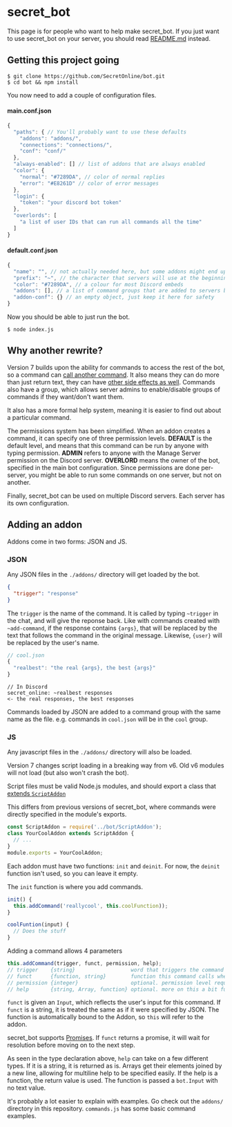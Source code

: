 # secret_bot

This page is for people who want to help make secret_bot. If you just want to use secret_bot on your server, you should read [README.md](https://github.com/SecretOnline/bot/blob/master/README.md) instead.

## Getting this project going

```
$ git clone https://github.com/SecretOnline/bot.git
$ cd bot && npm install
```

You now need to add a couple of configuration files.

#### main.conf.json

```js
{
  "paths": { // You'll probably want to use these defaults
    "addons": "addons/",
    "connections": "connections/",
    "conf": "conf/"
  },
  "always-enabled": [] // list of addons that are always enabled
  "color": {
    "normal": "#7289DA", // color of normal replies
    "error": "#E8261D" // color of error messages
  },
  "login": {
    "token": "your discord bot token"
  },
  "overlords": [
    "a list of user IDs that can run all commands all the time"
  ]
}
```

#### default.conf.json

```js
{
  "name": "", // not actually needed here, but some addons might end up using it
  "prefix": "~", // the character that servers will use at the beginning of commands by default
  "color": "#7289DA", // a colour for most Discord embeds
  "addons": [], // a list of command groups that are added to servers by default
  "addon-conf": {} // an empty object, just keep it here for safety
}

```

Now you should be able to just run the bot.

```
$ node index.js
```

## Why another rewrite?

Version 7 builds upon the ability for commands to access the rest of the bot, so a command can [call another command](https://github.com/SecretOnline/bot/commit/ae5281902341a43902b0158bc9f4f7c5fa27c497#diff-051ac24927ac63174d3fd41cdf2098eaR123). It also means they can do more than just return text, they can have [other side effects as well](https://github.com/SecretOnline/bot/commit/67c195c59aa970058f3f73dc009d893e3d998e53#diff-d62dce5120621199a95203fd01539030R212). Commands also have a group, which allows server admins to enable/disable groups of commands if they want/don't want them.

It also has a more formal help system, meaning it is easier to find out about a particular command.

The permissions system has been simplified. When an addon creates a command, it can specify one of three permission levels. **DEFAULT** is the default level, and means that this command can be run by anyone with typing permission. **ADMIN** refers to anyone with the Manage Server permission on the Discord server. **OVERLORD** means the owner of the bot, specified in the main bot configuration. Since permissions are done per-server, you might be able to run some commands on one server, but not on another.

Finally, secret_bot can be used on multiple Discord servers. Each server has its own configuration.

## Adding an addon

Addons come in two forms: JSON and JS.

### JSON

Any JSON files in the `./addons/` directory will get loaded by the bot.

```json
{
  "trigger": "response"
}
```

The `trigger` is the name of the command. It is called by typing `~trigger` in the chat, and will give the reponse back. Like with commands created with `~add-command`, if the response contains `{args}`, that will be replaced by the text that follows the command in the original message. Likewise, `{user}` will be replaced by the user's name.

```js
// cool.json
{
  "realbest": "the real {args}, the best {args}"
}
```
```
// In Discord
secret_online: ~realbest responses
<- the real responses, the best responses
```

Commands loaded by JSON are added to a command group with the same name as the file. e.g. commands in `cool.json` will be in the `cool` group.

### JS

Any javascript files in the `./addons/` directory will also be loaded.

Version 7 changes script loading in a breaking way from v6. Old v6 modules will not load (but also won't crash the bot).

Script files must be valid Node.js modules, and should export a class that [extends `ScriptAddon`](https://github.com/SecretOnline/bot/blob/17c6ab52c1b64afe7485edc5e79ece79214deb79/addons/core.js#L3)

This differs from previous versions of secret_bot, where commands were directly specified in the module's exports.

```js
const ScriptAddon = require('../bot/ScriptAddon');
class YourCoolAddon extends ScriptAddon {
  // ...
}
module.exports = YourCoolAddon;
```

Each addon must have two functions: `init` and `deinit`. For now, the `deinit` function isn't used, so you can leave it empty.

The `init` function is where you add commands.

```js
init() {
  this.addCommand('reallycool', this.coolFunction));
}

coolFuntion(input) {
  // Does the stuff
}
```

Adding a command allows 4 parameters

```js
this.addCommand(trigger, funct, permission, help);
// trigger    {string}                  word that triggers the command to run
// funct      {function, string}        function this command calls when being processed
// permission {integer}                 optional. permission level required for this command
// help       {string, Array, function} optional. more on this a bit further down
```

`funct` is given an `Input`, which reflects the user's input for this command. If `funct` is a string, it is treated the same as if it were specified by JSON. The function is automatically bound to the Addon, so `this` will refer to the addon.

secret_bot supports [Promises](https://developer.mozilla.org/en/docs/Web/JavaScript/Reference/Global_Objects/Promise). If `funct` returns a promise, it will wait for resolution before moving on to the next step.

As seen in the type declaration above, `help` can take on a few different types. If it is a string, it is returned as is. Arrays get their elements joined by a new line, allowing for multiline help to be specified easily. If the help is a function, the return value is used. The function is passed a `bot.Input` with no text value.

It's probably a lot easier to explain with examples. Go check out the `addons/` directory in this repository. `commands.js` has some basic command examples.
